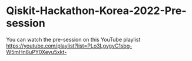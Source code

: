 # Qiskit-Hackathon-Korea-2022-Pre-session

You can watch the pre-session on this YouTube playlist  
https://youtube.com/playlist?list=PLo3LgvgvC1sbg-W5mHn8uPY0Xevu5xkt-
